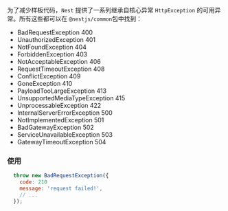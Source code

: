 为了减少样板代码，```Nest``` 提供了一系列继承自核心异常 ```HttpException``` 的可用异常。所有这些都可以在 ```@nestjs/common```包中找到：

- BadRequestException 400
- UnauthorizedException 401
- NotFoundException 404
- ForbiddenException 403
- NotAcceptableException 406
- RequestTimeoutException 408
- ConflictException 409
- GoneException 410
- PayloadTooLargeException 413
- UnsupportedMediaTypeException 415
- UnprocessableException 422
- InternalServerErrorException 500
- NotImplementedException 501
- BadGatewayException 502
- ServiceUnavailableException 503
- GatewayTimeoutException 504

### 使用

```javascript
  throw new BadRequestException({
    code: 210
    message: 'request failed!',
    // ...
  });
```